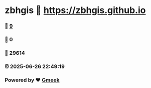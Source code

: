 # zbhgis :link: https://zbhgis.github.io 
### :page_facing_up: [9](https://zbhgis.github.io/tag.html) 
### :speech_balloon: 0 
### :hibiscus: 29614 
### :alarm_clock: 2025-06-26 22:49:19 
### Powered by :heart: [Gmeek](https://github.com/Meekdai/Gmeek)
